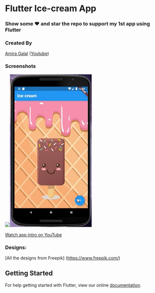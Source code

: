 # Flutter Ice-cream App

### Show some :heart: and star the repo to support my 1st app using Flutter 

### Created By
[Amira Galal](https://github.com/Amirag96) ([Youtube](https://www.youtube.com/channel/UCJl8-U8frbCvbU29YXbgh9A))


### Screenshots

<img src="AppDemo.gif" height="500em" /><img src="Screenshot.jpg" height="500em" margin-left="5px" />

[Watch app intro on YouTube](https://youtu.be/ubC28XmIPDE)


### Designs:
[All the designs from Freepik] (https://www.freepik.com/)


## Getting Started

For help getting started with Flutter, view our online
[documentation](https://flutter.io/).




